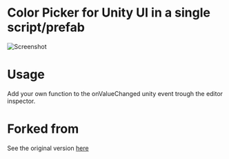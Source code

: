 Color Picker for Unity UI in a single script/prefab
======

![Screenshot](https://user-images.githubusercontent.com/25261683/150860964-e1ef3d42-77fa-4853-8516-4296e7987790.png)

Usage
======

Add your own function to the onValueChanged unity event trough the editor inspector.

Forked from
======
See the original version [here](https://github.com/SnapshotGames/cui_color_picker)
